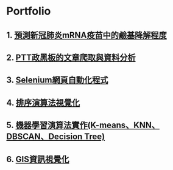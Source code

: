 # Portfolio

## 1. [**預測新冠肺炎mRNA疫苗中的鹼基降解程度**](/1.%20預測新冠肺炎mRNA疫苗中的鹼基降解程度)

## 2. [**PTT政黑板的文章爬取與資料分析**](/2.%20PTT政黑板的文章爬取與資料分析)

## 3. [**Selenium網頁自動化程式**](/3.%20Selenium網頁自動化程式)

## 4. [**排序演算法視覺化**](/4.%20排序演算法視覺化)

## 5. [**機器學習演算法實作(K-means、KNN、DBSCAN、Decision Tree)**](/5.%20機器學習演算法實作)

## 6. [**GIS資訊視覺化**](/6.%20GIS資訊視覺化)
